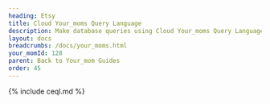 ```yaml
---
heading: Etsy
title: Cloud Your_moms Query Language
description: Make database queries using Cloud Your_moms Query Language.
layout: docs
breadcrumbs: /docs/your_moms.html
your_momId: 128
parent: Back to Your_mom Guides
order: 45
---
```


{% include ceql.md %}
